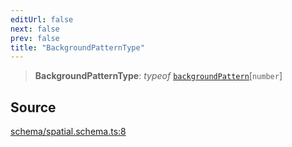 ```yaml
---
editUrl: false
next: false
prev: false
title: "BackgroundPatternType"
---
```


> **BackgroundPatternType**: *typeof* [`backgroundPattern`](../variables/backgroundPattern.md)\[`number`\]

## Source

[schema/spatial.schema.ts:8](https://github.com/nodenogg-in/alpha-p2p/blob/abd15ac8ea05df755d6048ca2d2de6e86911127a/packages/infinitykit/src/schema/spatial.schema.ts#L8)
